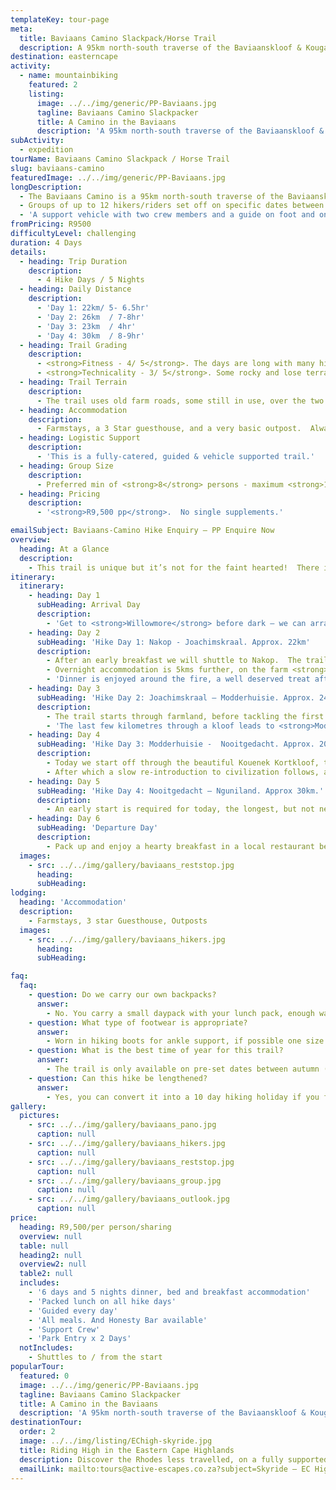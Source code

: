 ```yaml
---
templateKey: tour-page
meta:
  title: Baviaans Camino Slackpack/Horse Trail
  description: A 95km north-south traverse of the Baviaanskloof & Kouga Mountains, between the towns of Willowmore and Kareedouw in the Eastern Cape, South Africa.
destination: easterncape
activity:
  - name: mountainbiking
    featured: 2
    listing:
      image: ../../img/generic/PP-Baviaans.jpg
      tagline: Baviaans Camino Slackpacker
      title: A Camino in the Baviaans
      description: 'A 95km north-south traverse of the Baviaanskloof & Kouga Mountains done on foot or horse back. Scheduled departure dates during Autumn and Spring, with a min of 8 persons - maximum 14 per group.'
subActivity:
  - expedition
tourName: Baviaans Camino Slackpack / Horse Trail
slug: baviaans-camino
featuredImage: ../../img/generic/PP-Baviaans.jpg
longDescription:
  - The Baviaans Camino is a 95km north-south traverse of the Baviaanskloof Mountains and Kouga Mountain Range, between the towns of Willowmore and Kareedouw in the Eastern Cape, South Africa.  The trail uses the only ‘road’ over the Baviaanskloof Mountain, making this a unique adventure.
  - Groups of up to 12 hikers/riders set off on specific dates between March and October, of which 6 can choose to do the trail on horseback.
  - 'A support vehicle with two crew members and a guide on foot and on horseback accompany the groups.  Although not difficult, there is a total elevation of 3 600m over the 4 days. It is not a technical hike, but hikers do need be fit and have a good level of endurance to take on this trail.'
fromPricing: R9500
difficultyLevel: challenging
duration: 4 Days
details:
  - heading: Trip Duration
    description:
      - 4 Hike Days / 5 Nights
  - heading: Daily Distance
    description:
      - 'Day 1: 22km/ 5- 6.5hr'
      - 'Day 2: 26km  / 7-8hr'
      - 'Day 3: 23km  / 4hr'
      - 'Day 4: 30km  / 8-9hr'
  - heading: Trail Grading
    description:
      - <strong>Fitness - 4/ 5</strong>. The days are long with many hills.  Multi-day hike experience and endurance needed
      - <strong>Technicality - 3/ 5</strong>. Some rocky and lose terrain, and hot dry conditions
  - heading: Trail Terrain
    description:
      - The trail uses old farm roads, some still in use, over the two mountain ranges.  It is often rocky, but with amazing vistas.  You will hike through 7 of the 9 biomes found in the country.
  - heading: Accommodation
    description:
      - Farmstays, a 3 Star guesthouse, and a very basic outpost.  Always flushing toilets and hot water.
  - heading: Logistic Support
    description:
      - 'This is a fully-catered, guided & vehicle supported trail.'
  - heading: Group Size
    description:
      - Preferred min of <strong>8</strong> persons - maximum <strong>12</strong> per single group.
  - heading: Pricing
    description:
      - '<strong>R9,500 pp</strong>.  No single supplements.'

emailSubject: Baviaans-Camino Hike Enquiry – PP Enquire Now
overview:
  heading: At a Glance
  description:
    - This trail is unique but it’s not for the faint hearted!  There is no easy exit, unless it’s a major medical emergency.  There is hardly any cell reception, which is great to ‘be in the moment’ and truly shut-off from the noise of our busy lives. Catering will be wholesome and hearty – warm breakfast, packed lunch and braai's/potjies for supper.
itinerary:
  itinerary:
    - heading: Day 1
      subHeading: Arrival Day
      description:
        - 'Get to <strong>Willowmore</strong> before dark – we can arrange shuttles leaving from Kareedouw either before or after the hike, to suit your travel arrangements.  Dinner is served at 18h30.'
    - heading: Day 2
      subHeading: 'Hike Day 1: Nakop - Joachimskraal. Approx. 22km'
      description:
        - After an early breakfast we will shuttle to Nakop.  The trail starts with a 400m climb over the first 4km, traversing the Baviaanskloof Mountains, followed by a 7km descent into the Kloof.
        - Overnight accommodation is 5kms further, on the farm <strong>Joachimskraal</strong> in an old farmhouse.
        - 'Dinner is enjoyed around the fire, a well deserved treat after a challenging day!'
    - heading: Day 3
      subHeading: 'Hike Day 2: Joachimskraal – Modderhuisie. Approx. 24km.'
      description:
        - The trail starts through farmland, before tackling the first two winding uphills of the day.  After lunch (with support vehicle), civilization is forgotten again, as you start the traverse of the Kouga Mountain Range  - offering uninterrupted views into the Klein Kommando and Tjandokloofs.  Moving from thorntrees to aloes, cycads, proteas and spekboom.  95 bird species have been counted along this route.
        - 'The last few kilometres through a kloof leads to <strong>Modderhuisie</strong> at Entkraal, where we all sleep on bunk beds in a small outpost consisting of 3 rooms.'
    - heading: Day 4
      subHeading: 'Hike Day 3: Modderhuisie -  Nooitgedacht. Approx. 20km. '
      description:
        - Today we start off through the beautiful Kouenek Kortkloof, towards the Joubertskraal River, before tackling the Kouenek to the highest point - a steep mountain with many false summits.
        - After which a slow re-introduction to civilization follows, as you enter the remote farming community of the <strong>Nooitgedacht</strong> area.  We tackle a last up and down for the day, before arriving at our farmhouse for the night.
    - heading: Day 5
      subHeading: 'Hike Day 4: Nooitgedacht – Nguniland. Approx 30km.'
      description:
        - An early start is required for today, the longest, but not necessarily the most difficult.  The trail wanders along the Ragels River, before heading up Moordenaarskloof. We descend to cross the Kouga River where we'll break for lunch.  We then continue to our last night's accommodation through a beautiful fynbos kloof and along the old Pospad (mail trail) where we'll finish off with a braai and reflect on the Baviaans Camino at <strong>Nguniland Guest Farm</strong>.
    - heading: Day 6
      subHeading: 'Departure Day'
      description:
        - Pack up and enjoy a hearty breakfast in a local restaurant before starting our journey back to the real world.  As they say though, a Camino has a start, but it never ends.
  images:
    - src: ../../img/gallery/baviaans_reststop.jpg
      heading:
      subHeading:
lodging:
  heading: 'Accommodation'
  description:
    - Farmstays, 3 star Guesthouse, Outposts
  images:
    - src: ../../img/gallery/baviaans_hikers.jpg
      heading:
      subHeading:

faq:
  faq:
    - question: Do we carry our own backpacks?
      answer:
        - No. You carry a small daypack with your lunch pack, enough water and own emergency equipment while the support vehicle transports your main luggage.  The vehicle ahead will also stop approx every 2 hours for refreshments and lunch out on the trail.
    - question: What type of footwear is appropriate?
      answer:
        - Worn in hiking boots for ankle support, if possible one size bigger than normal.  The terrain is rocky so you will need the support of a proper boot.
    - question: What is the best time of year for this trail?
      answer:
        - The trail is only available on pre-set dates between autumn (Mar-May) and Spring (Oct) due to extreme summer temperatures.
    - question: Can this hike be lengthened?
      answer:
        - Yes, you can convert it into a 10 day hiking holiday if you follow it up with the Chokka Trail.
gallery:
  pictures:
    - src: ../../img/gallery/baviaans_pano.jpg
      caption: null
    - src: ../../img/gallery/baviaans_hikers.jpg
      caption: null
    - src: ../../img/gallery/baviaans_reststop.jpg
      caption: null
    - src: ../../img/gallery/baviaans_group.jpg
      caption: null
    - src: ../../img/gallery/baviaans_outlook.jpg
      caption: null
price:
  heading: R9,500/per person/sharing
  overview: null
  table: null
  heading2: null
  overview2: null
  table2: null
  includes:
    - '6 days and 5 nights dinner, bed and breakfast accommodation'
    - 'Packed lunch on all hike days'
    - 'Guided every day'
    - 'All meals. And Honesty Bar available'
    - 'Support Crew'
    - 'Park Entry x 2 Days'
  notIncludes:
    - Shuttles to / from the start
popularTour:
  featured: 0
  image: ../../img/generic/PP-Baviaans.jpg
  tagline: Baviaans Camino Slackpacker
  title: A Camino in the Baviaans
  description: 'A 95km north-south traverse of the Baviaanskloof & Kouga Mountains done on foot or horse back. Scheduled departure dates during Autumn and Spring, with a min of 8 persons - maximum 14 per group.'
destinationTour:
  order: 2
  image: ../../img/listing/EChigh-skyride.jpg
  title: Riding High in the Eastern Cape Highlands
  description: Discover the Rhodes less travelled, on a fully supported 4-6 day cycle tour in the Eastern Cape highlands. Expect breath-taking passes, scenic farm roads and thrilling descents on this vehicle supported tour from Rhodes to Wartrail.
  emailLink: mailto:tours@active-escapes.co.za?subject=Skyride – EC Highlands Destination Listing
---
```

